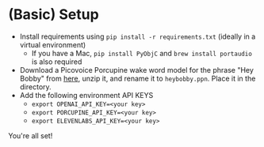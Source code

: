 # (Basic) Setup

- Install requirements using `pip install -r requirements.txt` (ideally in a virtual environment)
    - If you have a Mac, `pip install PyObjC` and `brew install portaudio` is also required
- Download a Picovoice Porcupine wake word model for the phrase "Hey Bobby" from
  [here](https://console.picovoice.ai/), unzip it, and rename it to
  `heybobby.ppn`. Place it in the directory.
- Add the following environment API KEYS
    - `export OPENAI_API_KEY=<your key>`
    - `export PORCUPINE_API_KEY=<your key>`
    - `export ELEVENLABS_API_KEY=<your key>`

You're all set!